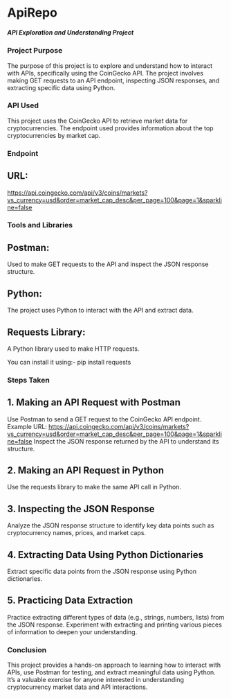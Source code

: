 # ApiRepo
##### API Exploration and Understanding Project
### Project Purpose
The purpose of this project is to explore and understand how to interact with APIs, specifically using the CoinGecko API. The project involves making GET requests to an API endpoint, inspecting JSON responses, and extracting specific data using Python.

### API Used
This project uses the CoinGecko API to retrieve market data for cryptocurrencies. The endpoint used provides information about the top cryptocurrencies by market cap.

### Endpoint
## URL:
 https://api.coingecko.com/api/v3/coins/markets?vs_currency=usd&order=market_cap_desc&per_page=100&page=1&sparkline=false

### Tools and Libraries
## Postman: 
Used to make GET requests to the API and inspect the JSON response structure.

## Python: 
The project uses Python to interact with the API and extract data.

## Requests Library: 
A Python library used to make HTTP requests.

You can install it using:-
pip install requests

### Steps Taken
## 1. Making an API Request with Postman
Use Postman to send a GET request to the CoinGecko API endpoint.
Example URL: https://api.coingecko.com/api/v3/coins/markets?vs_currency=usd&order=market_cap_desc&per_page=100&page=1&sparkline=false
Inspect the JSON response returned by the API to understand its structure.

## 2. Making an API Request in Python
Use the requests library to make the same API call in Python.

## 3. Inspecting the JSON Response
Analyze the JSON response structure to identify key data points such as cryptocurrency names, prices, and market caps.

## 4. Extracting Data Using Python Dictionaries
Extract specific data points from the JSON response using Python dictionaries.

## 5. Practicing Data Extraction
Practice extracting different types of data (e.g., strings, numbers, lists) from the JSON response.
Experiment with extracting and printing various pieces of information to deepen your understanding.

### Conclusion
This project provides a hands-on approach to learning how to interact with APIs, use Postman for testing, and extract meaningful data using Python. It’s a valuable exercise for anyone interested in understanding cryptocurrency market data and API interactions.
